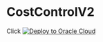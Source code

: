 # CostControlV2

Click [![Deploy to Oracle Cloud](https://oci-resourcemanager-plugin.plugins.oci.oraclecloud.com/latest/deploy-to-oracle-cloud.svg)](https://github.com/yusukeyurameshi/CostControlV2/blob/master/CostControl-Terraform.zip)
